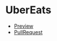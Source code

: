 # UberEats

  - [Preview](https://laliquenoare.github.io/UberEats/)
  - [PullRequest](https://github.com/Laliquenoare/UberEats/pull/1/files)
